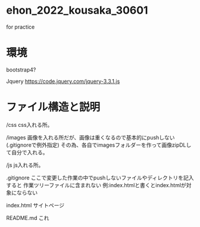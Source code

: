 # ehon_2022_kousaka_30601
for practice

# 環境
bootstrap4?

Jquery
https://code.jquery.com/jquery-3.3.1.js



# ファイル構造と説明

/css
css入れる所。

/images
画像を入れる所だが、画像は重くなるので基本的にpushしない(.gitignoreで例外指定)
その為、各自でimagesフォルダーを作って画像zipDLして自分で入れる。

/js
js入れる所。

.gitignore
ここで変更した作業の中でpushしないファイルやディレクトリを記入すると
作業ツリーファイルに含まれない
例:index.htmlと書くとindex.htmlが対象にならない

index.html
サイトページ

README.md
これ